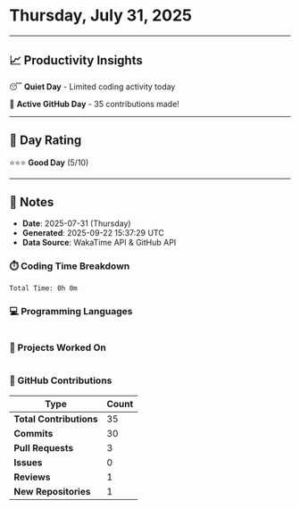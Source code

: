 # Thursday, July 31, 2025

---

## 📈 Productivity Insights

😴 **Quiet Day** - Limited coding activity today

🚀 **Active GitHub Day** - 35 contributions made!

---

## 🎯 Day Rating

⭐⭐⭐ **Good Day** (5/10)

---

## 📝 Notes

- **Date**: 2025-07-31 (Thursday)
- **Generated**: 2025-09-22 15:37:29 UTC
- **Data Source**: WakaTime API & GitHub API


### ⏱️ Coding Time Breakdown

```
Total Time: 0h 0m
```

### 💻 Programming Languages

```
```

### 📂 Projects Worked On

```
```


### 🐙 GitHub Contributions

| Type | Count |
|------|-------|
| **Total Contributions** | 35 |
| **Commits** | 30 |
| **Pull Requests** | 3 |
| **Issues** | 0 |
| **Reviews** | 1 |
| **New Repositories** | 1 |

